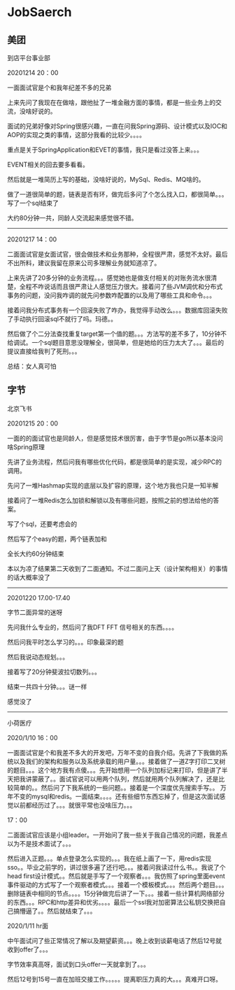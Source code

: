# JobSaerch
## 美团

到店平台事业部

20201214  20：00

一面面试官是个和我年纪差不多的兄弟

上来先问了我现在在做啥，跟他扯了一堆金融方面的事情，都是一些业务上的交流，没啥好说的。

面试的兄弟好像对Spring很感兴趣，一直在问我Spring源码、设计模式以及IOC和AOP的实现之类的事情，这部分我看的比较少。。。。

重点是关于SpringApplication和EVET的事情，我只是看过没答上来。。。

EVENT相关的回去要多看看。

然后就是一堆简历上写的基础，没啥好说的，MySql、Redis、MQ啥的。

做了一道很简单的题，链表是否有环，做完后多问了个怎么找入口，都很简单。。。写了一个sql结束了

大约80分钟一共，同龄人交流起来感觉很不错。

-------------------------

20201217  14：00

二面面试官是女面试官，很会做技术和业务那种，全程很严肃，感觉不太好。最后不出所料，建议我留在原来公司多理解业务就知道凉了。

上来先讲了20多分钟的业务流程。。。感觉她也是做支付相关的对账务流水很清楚，全程不咋说话而且很严肃让人感觉压力很大。接着问了些JVM调优和分布式事务的问题，没问我咋调的就先问参数咋配置的以及用了哪些工具和命令。。。

接着问我分布式事务有一个回滚失败了咋办，我觉得手动改么。。。数据库回滚失败了手动执行回滚sql不就行了吗。玛德。。

然后做了个二分法查找重复target第一个值的题。。。方法写的差不多了，10分钟不给调试。一个sql题目意思没理解全，很简单，但是她给的压力太大了。。。最后的提议直接给我判了死刑。。。

总结：女人真可怕



## 字节

北京飞书

20201215 20：00

一面的的面试官也是同龄人，但是感觉技术很厉害，由于字节是go所以基本没问啥Spring原理

先讲了业务流程，然后问我有哪些优化代码，都是很简单的是实现，减少RPC的调用。

先问了一堆Hashmap实现的底层以及扩容的原理，这个地方我也只是一知半解

接着问了一堆Redis怎么加锁和解锁以及有哪些问题，按照之前的想法给他的答案。

写了个sql，还要考虑会的

然后写了个easy的题，两个链表加和

全长大约60分钟结束

本以为凉了结果第二天收到了二面通知。不过二面问上天（设计架构相关）的事情的话大概率没了

-----------

20201220 17.00-17.40

字节二面异常的迷呀

先问我什么专业的，然后问了我DFT FFT 信号相关的东西。。。。

然后问我平时怎么学习的。。。印象最深的题

然后我说动态规划。。。

接着写了20分钟斐波拉切数列。。。

结束一共四十分钟。。。谜一样

感觉没了







-------

小荷医疗

2020/1/10  16：00

一面面试官是个和我差不多大的开发吧，万年不变的自我介绍。先讲了下我做的系统以及我们的架构和服务以及系统承载的用户量。。。接着做了一道Z字打印二叉树的题目。。。这个地方我有点傻。。。先开始想用一个队列加标记来打印，但是讲了半天把我讲蒙蔽了。。面试官说可以用两个队列，然后就用两个队列解决了，还是比较简单的。。然后问了下我系统的一些问题。。接着是一个深度优先搜索手写。。   万年不变的mysql和redis。一面结束。。。。还有些细节东西忘掉了，但是这次面试感觉以前都经历过了。。。就很平常也没啥压力。。。



17：00

二面面试官应该是小组leader。一开始问了我一些关于我自己情况的问题，我差点以为不是技术面试了。。。

然后进入正题。。。单点登录怎么实现的。。。我在纸上画了一下，用redis实现sso。。毕业之前学的，讲过很多遍了还行吧。。。接着问我读过什么书。。我说了个head first设计模式。。然后就是手写了一个观察者。。。我仿照了spring里面event事件驱动的方式写了一个观察者模式。。。接着一个模板模式。。。然后两个题目。。。删除链表中相同的节点。。。。15分钟做完后讲了一下。。。接着一些计算机网络部分的东西。。。RPC和http差异和优劣。。。。最后一个ssl我对加密算法公私钥交换把自己搞懵逼了。。然后就结束了。。。



2020/1/11 hr面

中午面试问了些正常情况了解以及期望薪资。。。晚上收到谈薪电话了然后12号就收到offer了。。。



字节效率真高呀，面试到口头offer一天就拿到了。。。





然后12号到15号一直在加班交接工作。。。。。提离职压力真的大。。。真难开口呀。





